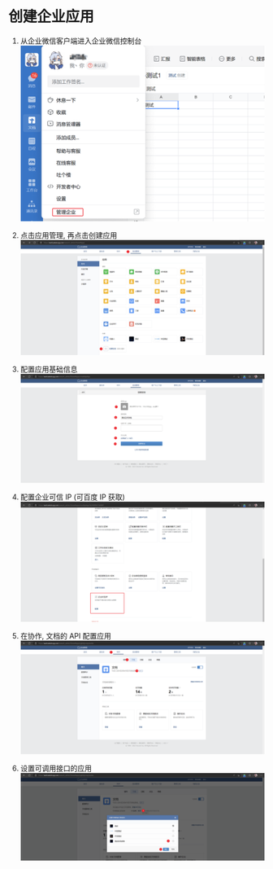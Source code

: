 # 创建企业应用


1. 从企业微信客户端进入企业微信控制台
![](./imgs/Snipaste_2023-01-17_00-28-05.png)

2. 点击应用管理, 再点击创建应用
![](./imgs/Snipaste_2023-01-17_00-32-39.png)

3. 配置应用基础信息
![](./imgs/Snipaste_2023-01-17_00-34-47.png)

4. 配置企业可信 IP (可百度 IP 获取)
![](./imgs/Snipaste_2023-01-17_00-36-35.png)

5. 在协作, 文档的 API 配置应用
![](./imgs/Snipaste_2023-01-17_00-38-20.png)

6. 设置可调用接口的应用
![](./imgs/Snipaste_2023-01-17_00-40-12.png)
